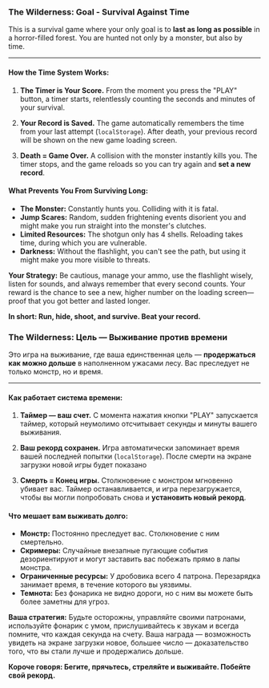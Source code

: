 ### The Wilderness: Goal - Survival Against Time

This is a survival game where your only goal is to **last as long as possible** in a horror-filled forest. You are hunted not only by a monster, but also by time.

---

#### How the Time System Works:

1.  **The Timer is Your Score.** From the moment you press the "PLAY" button, a timer starts, relentlessly counting the seconds and minutes of your survival.

2.  **Your Record is Saved.** The game automatically remembers the time from your last attempt (`localStorage`). After death, your previous record will be shown on the new game loading screen.

3.  **Death = Game Over.** A collision with the monster instantly kills you. The timer stops, and the game reloads so you can try again and **set a new record**.

#### What Prevents You From Surviving Long:

*   **The Monster:** Constantly hunts you. Colliding with it is fatal.
*   **Jump Scares:** Random, sudden frightening events disorient you and might make you run straight into the monster's clutches.
*   **Limited Resources:** The shotgun only has 4 shells. Reloading takes time, during which you are vulnerable.
*   **Darkness:** Without the flashlight, you can't see the path, but using it might make you more visible to threats.

**Your Strategy:** Be cautious, manage your ammo, use the flashlight wisely, listen for sounds, and always remember that every second counts. Your reward is the chance to see a new, higher number on the loading screen—proof that you got better and lasted longer.

**In short: Run, hide, shoot, and survive. Beat your record.**





### The Wilderness: Цель — Выживание против времени

Это игра на выживание, где ваша единственная цель — **продержаться как можно дольше** в наполненном ужасами лесу. Вас преследует не только монстр, но и время.

---

#### Как работает система времени:

1.  **Таймер — ваш счет.** С момента нажатия кнопки "PLAY" запускается таймер, который неумолимо отсчитывает секунды и минуты вашего выживания.

2.  **Ваш рекорд сохранен.** Игра автоматически запоминает время вашей последней попытки (`localStorage`). После смерти на экране загрузки новой игры будет показано

3.  **Смерть = Конец игры.** Столкновение с монстром мгновенно убивает вас. Таймер останавливается, и игра перезагружается, чтобы вы могли попробовать снова и **установить новый рекорд**.

#### Что мешает вам выживать долго:

*   **Монстр:** Постоянно преследует вас. Столкновение с ним смертельно.
*   **Скримеры:** Случайные внезапные пугающие события дезориентируют и могут заставить вас побежать прямо в лапы монстра.
*   **Ограниченные ресурсы:** У дробовика всего 4 патрона. Перезарядка занимает время, в течение которого вы уязвимы.
*   **Темнота:** Без фонарика не видно дороги, но с ним вы можете быть более заметны для угроз.

**Ваша стратегия:** Будьте осторожны, управляйте своими патронами, используйте фонарик с умом, прислушивайтесь к звукам и всегда помните, что каждая секунда на счету. Ваша награда — возможность увидеть на экране загрузки новое, большее число — доказательство того, что вы стали лучше и продержались дольше.

**Короче говоря: Бегите, прячьтесь, стреляйте и выживайте. Побейте свой рекорд.**
